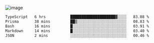 ![image](https://github-profile-trophy.vercel.app/?username=CMOISDEAD&theme=darkhub&row=1&no-frame=true&margin-w=15&margin-h=15)
<!--START_SECTION:waka-->

```txt
TypeScript   6 hrs           ████████████████████▓░░░░   83.08 %
Prisma       38 mins         ██▒░░░░░░░░░░░░░░░░░░░░░░   08.83 %
Bash         16 mins         █░░░░░░░░░░░░░░░░░░░░░░░░   03.91 %
Markdown     14 mins         █░░░░░░░░░░░░░░░░░░░░░░░░   03.40 %
JSON         2 mins          ░░░░░░░░░░░░░░░░░░░░░░░░░   00.46 %
```

<!--END_SECTION:waka--> 
